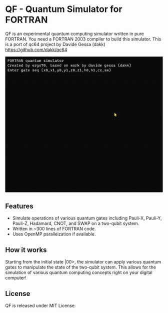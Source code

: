 # QF - Quantum Simulator for FORTRAN

QF is an experimental quantum computing simulator written in pure FORTRAN.
You need a FORTRAN 2003 compiler to build this simulator.
This is a port of qc64 project by Davide Gessa (dakk) https://github.com/dakk/qc64

![Creating a Bell State with FORTRAN](images/bellstateF.gif)


## Features

-    Simulate operations of various quantum gates including Pauli-X, Pauli-Y, Pauli-Z, Hadamard, CNOT, and SWAP on a two-qubit system.
-    Written in ~300 lines of FORTRAN code.
-    Uses OpenMP paralleization if available.


## How it works

Starting from the initial state |00>, the simulator can apply various quantum gates to manipulate the state of the two-qubit system. This allows for the simulation of various quantum computing concepts right on your digital computer!


## License

QF is released under MIT License.
